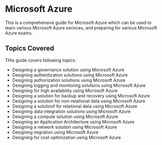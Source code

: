 # Microsoft Azure

This is a comprehensive guide for Microsoft Azure which can be used to learn various Microsoft Azure serivces, and preparing for various Microsoft Azure exams.

## Topics Covered

THis guide covers following topics:

* Designing a governance solution using Microsoft Azure
* Designing authentication solutions using Microsoft Azure
* Designing authorization solutions using Microsoft Azure
* Designing logging and monitoring solutions using Microsoft Azure
* Designing for high availability using Microsoft Azure
* Designing a solution for backup and recovery using Microsoft Azure
* Designing a solution for non-relational data using Microsoft Azure
* Designing a solutionf for relational data using Microsoft Azure
* Designing data integration solutions using Microsoft Azure
* Designing a compute solution using Microsoft Azure
* Designing an Application Architecture using Microsoft Azure
* Designing a network solution using Microsoft Azure
* Designing migration using Microsoft Azure
* Designing for cost optimization using Microsoft Azure

